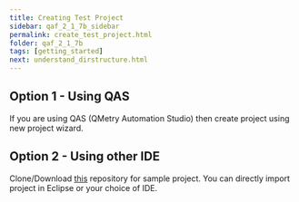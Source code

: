 ```yaml
---
title: Creating Test Project
sidebar: qaf_2_1_7b_sidebar
permalink: create_test_project.html
folder: qaf_2_1_7b
tags: [getting_started]
next: understand_dirstructure.html
---
```


## Option 1 - Using QAS

If you are using QAS (QMetry Automation Studio) then create project using new project wizard.

## Option 2 - Using other IDE

Clone/Download [this]({{site.data.strings.blank_project_zip_url}}) repository for sample project.
You can directly import project in Eclipse or your choice of IDE.
